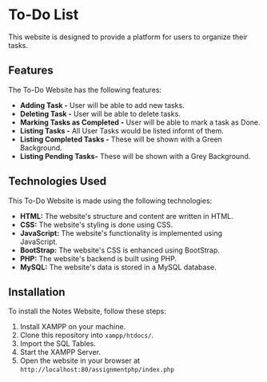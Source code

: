 # To-Do List
This website is designed to provide a platform for users to organize their tasks.

## Features
The To-Do Website has the following features:

- __Adding Task -__ User will be able to add new tasks.
- __Deleting Task -__ User will be able to delete tasks.
- __Marking Tasks as Completed -__ User will be able to mark a task as Done.
- __Listing Tasks -__ All User Tasks would be listed infornt of them.
- __Listing Completed Tasks -__ These will be shown with a Green Background.
- __Listing Pending Tasks-__ These will be shown with a Grey Background.
## Technologies Used
This To-Do Website is made using the following technologies:
- __HTML:__ The website's structure and content are written in HTML.
- __CSS:__ The website's styling is done using CSS.
- __JavaScript:__ The website's functionality is implemented using JavaScript.
- __BootStrap:__ The website's CSS is enhanced using BootStrap.
- __PHP:__ The website's backend is built using PHP.
- __MySQL:__ The website's data is stored in a MySQL database.

## Installation
To install the Notes Website, follow these steps:
1. Install XAMPP on your machine.
2. Clone this repository into `xampp/htdocs/`.
3. Import the SQL Tables.
4. Start the XAMPP Server.
5. Open the website in your browser at `http://localhost:80/assignmentphp/index.php`
